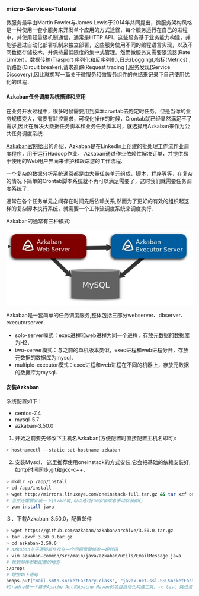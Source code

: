 ### micro-Services-Tutorial
 微服务最早由Martin Fowler与James Lewis于2014年共同提出，微服务架构风格是一种使用一套小服务来开发单个应用的方式途径，每个服务运行在自己的进程中，并使用轻量级机制通信，通常是HTTP API，这些服务基于业务能力构建，并能够通过自动化部署机制来独立部署，这些服务使用不同的编程语言实现，以及不同数据存储技术，并保持最低限度的集中式管理。然而微服务又需要限流器(Rate Limiter)，数据传输(Trasport 序列化和反序列化),日志(Logging),指标(Metrics)
,断路器(Circuit breaker),请求追踪(Request tracing ),服务发现(Service Discovery),因此就想写一篇关于微服务和微服务组件的总结来记录下自己使用优化的过程．

#### Azkaban任务调度系统搭建和应用

在业务开发过程中，很多时候需要用到脚本crontab去跑定时任务，但是当你的业务规模变大，需要有监控需求，可视化操作的时候，Crontab就已经显然满足不了需求,因此在解决大数据任务脚本和业务任务脚本时，就选择用Azkaban来作为公共任务调度系统.

[Azkaban官网](https://azkaban.github.io/)给出的介绍，Azkaban是在LinkedIn上创建的批处理工作流作业调度程序，用于运行Hadoop作业。 Azkaban通过作业依赖性解决订单，并提供易于使用的Web用户界面来维护和跟踪您的工作流程.


一个复杂的数据分析系统通常都是由大量任务单元组成，脚本，程序等等，在复杂的情况下简单的Crontab脚本系统就不再可以满足需要了，这时我们就需要任务调度系统了．

通常在各个任务单元之间存在时间先后依赖关系,然而为了更好的有效的组织起这样的复杂脚本执行系统，就需要一个工作流调度系统来调度执行．

Azkaban的通常有三种模式:
<p align="center">
<img width="600" align="center" src="../images/11.jpg" />
</p>

Azkaban是一套简单的任务调度服务,整体包括三部分webserver、dbserver、executorserver．

* solo-server模式：exec进程和web进程为同一个进程，存放元数据的数据库为H2．
* two-server模式：与之前的单机版本类似，exec进程和web进程分开，存放元数据的数据库为mysql．
* multiple-executor模式：exec进程和web进程在不同的机器上，存放元数据的数据库为mysql．

#### 安装Azkaban

系统配置如下：
* centos-7.4
* mysql-5.7
* azkaban-3.50.0

1. 开始之前要先修改下主机名Azkaban(方便配置时直接配置主机名即可):
```bash
> hostnamectl --static set-hostname azkaban
```

2. 安装Mysql， 这里推荐使用oneinstack的方式安装,它会把基础的依赖安装好,如ntp时间同步,git和gcc-c++．
```bash
> mkdir -p /app/install
> cd /app/install
> wget http://mirrors.linuxeye.com/oneinstack-full.tar.gz && tar xzf oneinstack-full.tar.gz && ./oneinstack/install.sh --db_option 2 --dbinstallmethod 1 --dbrootpwd Sunmi388
# 当然还需要安装一下java环境,可以通过yum安装或者手动安装都行
> yum install java
```

３．下载Azkaban-3.50.0，配置邮件
```bash
> wget https://github.com/azkaban/azkaban/archive/3.50.0.tar.gz
> tar -zxvf 3.50.0.tar.gz
> cd azkaban-3.50.0
# azkaban关于通知邮件存在一个问题需要修改一段代码
> vim azkaban-common/src/main/java/azkaban/utils/EmailMessage.java
# 找到邮件参数配置的地方
:/props
# 增加如下语句
props.put("mail.smtp.socketFactory.class", "javax.net.ssl.SSLSocketFactory");
#Gradle是一个基于Apache Ant和Apache Maven的项目自动化构建工具。-x test 跳过测试
```
